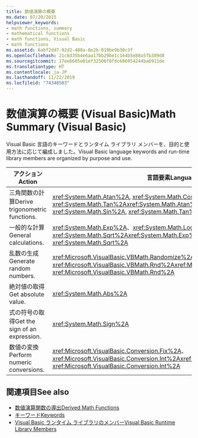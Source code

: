 ```yaml
---
title: 数値演算の概要
ms.date: 07/20/2015
helpviewer_keywords:
- math functions, summary
- mathematical functions
- math functions, Visual Basic
- math functions
ms.assetid: 6abf2dd7-92d2-488a-8e2b-819be9b30c3f
ms.openlocfilehash: 21c6d35b4e6aa17bb29be1c1e4b5e88a5fb389d8
ms.sourcegitcommit: 17ee6605e01ef32506f8fdc686954244ba6911de
ms.translationtype: HT
ms.contentlocale: ja-JP
ms.lasthandoff: 11/22/2019
ms.locfileid: "74348503"
---
```

# <a name="math-summary-visual-basic"></a><span data-ttu-id="d954b-102">数値演算の概要 (Visual Basic)</span><span class="sxs-lookup"><span data-stu-id="d954b-102">Math Summary (Visual Basic)</span></span>
<span data-ttu-id="d954b-103">Visual Basic 言語のキーワードとランタイム ライブラリ メンバーを、目的と使用方法に応じて編成しました。</span><span class="sxs-lookup"><span data-stu-id="d954b-103">Visual Basic language keywords and run-time library members are organized by purpose and use.</span></span>  
  
|<span data-ttu-id="d954b-104">アクション</span><span class="sxs-lookup"><span data-stu-id="d954b-104">Action</span></span>|<span data-ttu-id="d954b-105">言語要素</span><span class="sxs-lookup"><span data-stu-id="d954b-105">Language element</span></span>|  
|------------|----------------------|  
|<span data-ttu-id="d954b-106">三角関数の計算</span><span class="sxs-lookup"><span data-stu-id="d954b-106">Derive trigonometric functions.</span></span>|<span data-ttu-id="d954b-107"><xref:System.Math.Atan%2A>, <xref:System.Math.Cos%2A>, <xref:System.Math.Sin%2A>, <xref:System.Math.Tan%2A></span><span class="sxs-lookup"><span data-stu-id="d954b-107"><xref:System.Math.Atan%2A>, <xref:System.Math.Cos%2A>, <xref:System.Math.Sin%2A>, <xref:System.Math.Tan%2A></span></span>|  
|<span data-ttu-id="d954b-108">一般的な計算</span><span class="sxs-lookup"><span data-stu-id="d954b-108">General calculations.</span></span>|<span data-ttu-id="d954b-109"><xref:System.Math.Exp%2A>、<xref:System.Math.Log%2A>、<xref:System.Math.Sqrt%2A></span><span class="sxs-lookup"><span data-stu-id="d954b-109"><xref:System.Math.Exp%2A>, <xref:System.Math.Log%2A>, <xref:System.Math.Sqrt%2A></span></span>|  
|<span data-ttu-id="d954b-110">乱数の生成</span><span class="sxs-lookup"><span data-stu-id="d954b-110">Generate random numbers.</span></span>|<span data-ttu-id="d954b-111"><xref:Microsoft.VisualBasic.VBMath.Randomize%2A>、<xref:Microsoft.VisualBasic.VBMath.Rnd%2A></span><span class="sxs-lookup"><span data-stu-id="d954b-111"><xref:Microsoft.VisualBasic.VBMath.Randomize%2A>, <xref:Microsoft.VisualBasic.VBMath.Rnd%2A></span></span>|  
|<span data-ttu-id="d954b-112">絶対値の取得</span><span class="sxs-lookup"><span data-stu-id="d954b-112">Get absolute value.</span></span>|<xref:System.Math.Abs%2A>|  
|<span data-ttu-id="d954b-113">式の符号の取得</span><span class="sxs-lookup"><span data-stu-id="d954b-113">Get the sign of an expression.</span></span>|<xref:System.Math.Sign%2A>|  
|<span data-ttu-id="d954b-114">数値の変換</span><span class="sxs-lookup"><span data-stu-id="d954b-114">Perform numeric conversions.</span></span>|<span data-ttu-id="d954b-115"><xref:Microsoft.VisualBasic.Conversion.Fix%2A>、<xref:Microsoft.VisualBasic.Conversion.Int%2A></span><span class="sxs-lookup"><span data-stu-id="d954b-115"><xref:Microsoft.VisualBasic.Conversion.Fix%2A>, <xref:Microsoft.VisualBasic.Conversion.Int%2A></span></span>|  
  
## <a name="see-also"></a><span data-ttu-id="d954b-116">関連項目</span><span class="sxs-lookup"><span data-stu-id="d954b-116">See also</span></span>

- [<span data-ttu-id="d954b-117">数値演算関数の導出</span><span class="sxs-lookup"><span data-stu-id="d954b-117">Derived Math Functions</span></span>](../../../visual-basic/language-reference/keywords/derived-math-functions.md)
- [<span data-ttu-id="d954b-118">キーワード</span><span class="sxs-lookup"><span data-stu-id="d954b-118">Keywords</span></span>](../../../visual-basic/language-reference/keywords/index.md)
- [<span data-ttu-id="d954b-119">Visual Basic ランタイム ライブラリのメンバー</span><span class="sxs-lookup"><span data-stu-id="d954b-119">Visual Basic Runtime Library Members</span></span>](../../../visual-basic/language-reference/runtime-library-members.md)
